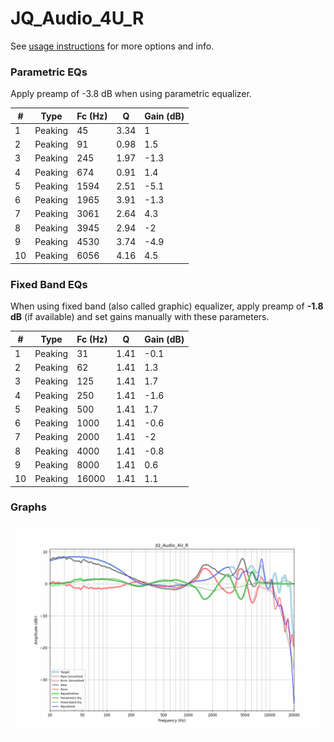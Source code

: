 # JQ_Audio_4U_R
See [usage instructions](https://github.com/jaakkopasanen/AutoEq#usage) for more options and info.

### Parametric EQs
Apply preamp of -3.8 dB when using parametric equalizer.

|   # | Type    |   Fc (Hz) |    Q |   Gain (dB) |
|-----|---------|-----------|------|-------------|
|   1 | Peaking |        45 | 3.34 |         1   |
|   2 | Peaking |        91 | 0.98 |         1.5 |
|   3 | Peaking |       245 | 1.97 |        -1.3 |
|   4 | Peaking |       674 | 0.91 |         1.4 |
|   5 | Peaking |      1594 | 2.51 |        -5.1 |
|   6 | Peaking |      1965 | 3.91 |        -1.3 |
|   7 | Peaking |      3061 | 2.64 |         4.3 |
|   8 | Peaking |      3945 | 2.94 |        -2   |
|   9 | Peaking |      4530 | 3.74 |        -4.9 |
|  10 | Peaking |      6056 | 4.16 |         4.5 |

### Fixed Band EQs
When using fixed band (also called graphic) equalizer, apply preamp of **-1.8 dB** (if available) and set gains manually with these parameters.

|   # | Type    |   Fc (Hz) |    Q |   Gain (dB) |
|-----|---------|-----------|------|-------------|
|   1 | Peaking |        31 | 1.41 |        -0.1 |
|   2 | Peaking |        62 | 1.41 |         1.3 |
|   3 | Peaking |       125 | 1.41 |         1.7 |
|   4 | Peaking |       250 | 1.41 |        -1.6 |
|   5 | Peaking |       500 | 1.41 |         1.7 |
|   6 | Peaking |      1000 | 1.41 |        -0.6 |
|   7 | Peaking |      2000 | 1.41 |        -2   |
|   8 | Peaking |      4000 | 1.41 |        -0.8 |
|   9 | Peaking |      8000 | 1.41 |         0.6 |
|  10 | Peaking |     16000 | 1.41 |         1.1 |

### Graphs
![](./JQ_Audio_4U_R.png)
